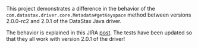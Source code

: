 This project demonstrates a difference in the behavior of the
`com.datastax.driver.core.Metadata#getKeyspace` method between versions 2.0.0-rc2 and 2.0.1 of the
DataStax Java driver.

The behavior is explained in this JIRA [post](https://datastax-oss.atlassian.net/browse/JAVA-269).
The tests have been updated so that they all work with version 2.0.1 of the driver!
